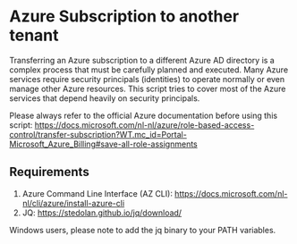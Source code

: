 # Azure Subscription to another tenant

Transferring an Azure subscription to a different Azure AD directory is a complex process that must be carefully planned and executed. Many Azure services require security principals (identities) to operate normally or even manage other Azure resources. This script tries to cover most of the Azure services that depend heavily on security principals. 

Please always refer to the official Azure documentation before using this script: https://docs.microsoft.com/nl-nl/azure/role-based-access-control/transfer-subscription?WT.mc_id=Portal-Microsoft_Azure_Billing#save-all-role-assignments

## Requirements
1. Azure Command Line Interface (AZ CLI): https://docs.microsoft.com/nl-nl/cli/azure/install-azure-cli
2. JQ: https://stedolan.github.io/jq/download/ 

Windows users, please note to add the jq binary to your PATH variables.